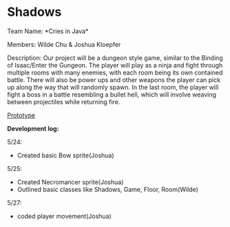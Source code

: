 # Shadows
Team Name: \*Cries in Java\*

Members: Wilde Chu & Joshua Kloepfer

Description: Our project will be a dungeon style game, similar to the Binding of Isaac/Enter the Gungeon.  The player will play as a ninja and fight through multiple rooms with many enemies, with each room being its own contained battle. There will also be power ups and other weapons the player can pick up along the way that will randomly spawn. In the last room, the player will fight a boss in a battle resembling a bullet hell, which will involve weaving between projectiles while returning fire.

[Prototype](https://docs.google.com/document/d/1um9NYU4VOosW5PTzd0VpSnWpZxrdpRQoRMOCysq01pk/edit?usp=sharing)


**Development log:**

5/24:
- Created basic Bow sprite(Joshua)

5/25:
- Created Necromancer sprite(Joshua)
- Outlined basic classes like Shadows, Game, Floor, Room(Wilde)

5/27:
- coded player movement(Joshua)

